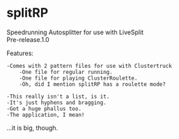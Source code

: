 # splitRP
Speedrunning Autosplitter for use with LiveSplit  
Pre-release.1.0  

Features:

	-Comes with 2 pattern files for use with Clustertruck
		-One file for regular running.
		-One file for playing ClusterRoulette.
		-Oh, did I mention splitRP has a roulette mode?
	
	-This really isn't a list, is it.
	-It's just hyphens and bragging.
	-Got a huge phallus too.
	-The application, I mean!
	
...it is big, though.
